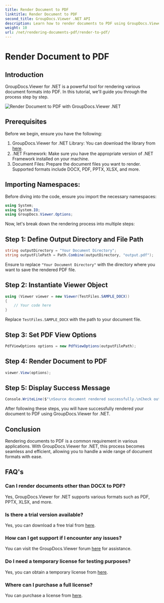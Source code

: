 ```yaml
---
title: Render Document to PDF
linktitle: Render Document to PDF
second_title: GroupDocs.Viewer .NET API
description: Learn how to render documents to PDF using GroupDocs.Viewer for .NET. Step-by-step guide with prerequisites and FAQs included.
weight: 10
url: /net/rendering-documents-pdf/render-to-pdf/
---
```


# Render Document to PDF

## Introduction
GroupDocs.Viewer for .NET is a powerful tool for rendering various document formats into PDF. In this tutorial, we'll guide you through the process step by step.

![Render Document to PDF with GroupDocs.Viewer .NET](/viewer/rendering-documents-pdf/render-document-to-pdf.png)

## Prerequisites

Before we begin, ensure you have the following:
1. GroupDocs.Viewer for .NET Library: You can download the library from [here](https://releases.groupdocs.com/viewer/net/).
2. .NET Framework: Make sure you have the appropriate version of .NET Framework installed on your machine.
3. Document Files: Prepare the document files you want to render. Supported formats include DOCX, PDF, PPTX, XLSX, and more.

## Importing Namespaces:
Before diving into the code, ensure you import the necessary namespaces:
```csharp
using System;
using System.IO;
using GroupDocs.Viewer.Options;
```

Now, let's break down the rendering process into multiple steps:
## Step 1: Define Output Directory and File Path
```csharp
string outputDirectory = "Your Document Directory";
string outputFilePath = Path.Combine(outputDirectory, "output.pdf");
```
Ensure to replace `"Your Document Directory"` with the directory where you want to save the rendered PDF file.
## Step 2: Instantiate Viewer Object
```csharp
using (Viewer viewer = new Viewer(TestFiles.SAMPLE_DOCX))
{
    // Your code here
}
```
Replace `TestFiles.SAMPLE_DOCX` with the path to your document file.
## Step 3: Set PDF View Options
```csharp
PdfViewOptions options = new PdfViewOptions(outputFilePath);
```
## Step 4: Render Document to PDF
```csharp
viewer.View(options);
```
## Step 5: Display Success Message
```csharp
Console.WriteLine($"\nSource document rendered successfully.\nCheck output in {outputDirectory}.");
```
After following these steps, you will have successfully rendered your document to PDF using GroupDocs.Viewer for .NET.

## Conclusion
Rendering documents to PDF is a common requirement in various applications. With GroupDocs.Viewer for .NET, this process becomes seamless and efficient, allowing you to handle a wide range of document formats with ease.
## FAQ's
### Can I render documents other than DOCX to PDF?
Yes, GroupDocs.Viewer for .NET supports various formats such as PDF, PPTX, XLSX, and more.
### Is there a trial version available?
Yes, you can download a free trial from [here](https://releases.groupdocs.com/).
### How can I get support if I encounter any issues?
You can visit the GroupDocs.Viewer forum [here](https://forum.groupdocs.com/c/viewer/9) for assistance.
### Do I need a temporary license for testing purposes?
Yes, you can obtain a temporary license from [here](https://purchase.groupdocs.com/temporary-license/).
### Where can I purchase a full license?
You can purchase a license from [here](https://purchase.groupdocs.com/buy).
